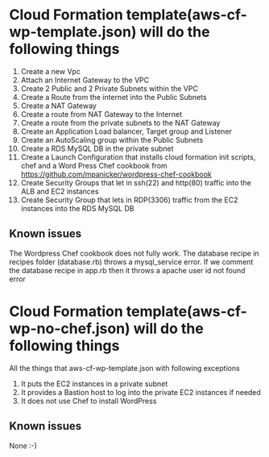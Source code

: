 # Cloud Formation template(aws-cf-wp-template.json)  will do the following things
1. Create a new Vpc
2. Attach an Internet Gateway to the VPC
3. Create 2 Public and 2 Private Subnets within the VPC
4. Create a Route from the internet into the Public Subnets
5. Create a NAT Gateway
6. Create a route from NAT Gateway to the Internet
7. Create a route from the private subnets to the NAT Gateway
8. Create an Application Load balancer, Target group and Listener
9. Create an AutoScaling group within the Public Subnets
10. Create a RDS MySQL DB in the private subnet
11. Create a Launch Configuration that installs cloud formation init scripts, chef and a Word Press Chef cookbook from https://github.com/mpanicker/wordpress-chef-cookbook
12. Create Security Groups that let in ssh(22) and http(80) traffic into the ALB and EC2 instances
13. Create Security Group that lets in RDP(3306) traffic from the EC2 instances into the RDS MySQL DB

## Known issues
The Wordpress Chef cookbook does not fully work. The database recipe in recipes folder (database.rb) throws a mysql_service error. If we comment the database recipe in app.rb then it throws a apache user id not found error


# Cloud Formation template(aws-cf-wp-no-chef.json)  will do the following things
All the things that aws-cf-wp-template.json with following exceptions
1. It puts the EC2 instances in a private subnet
2. It provides a Bastion host to log into the private EC2 instances if needed
3. It does not use Chef to install WordPress

## Known issues
None :-)
